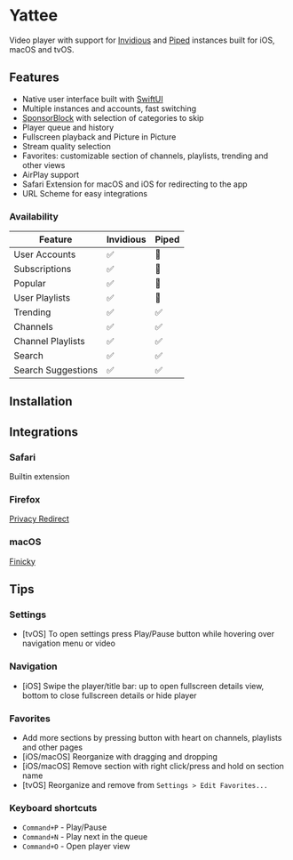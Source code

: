 # Yattee
Video player with support for [Invidious](https://github.com/iv-org/invidious) and [Piped](https://github.com/TeamPiped/Piped) instances built for iOS, macOS and tvOS.

## Features
* Native user interface built with [SwiftUI](https://developer.apple.com/xcode/swiftui/)
* Multiple instances and accounts, fast switching
* [SponsorBlock](https://sponsor.ajay.app/) with selection of categories to skip
* Player queue and history
* Fullscreen playback and Picture in Picture
* Stream quality selection
* Favorites: customizable section of channels, playlists, trending and other views
* AirPlay support
* Safari Extension for macOS and iOS for redirecting to the app
* URL Scheme for easy integrations

### Availability
| Feature  | Invidious | Piped |
| -------  | --------- | ------|
| User Accounts | ✅ | 🔴 |
| Subscriptions | ✅ | 🔴 |
| Popular | ✅ | 🔴 |
| User Playlists | ✅ | 🔴 |
| Trending | ✅ | ✅ |
| Channels | ✅ | ✅ |
| Channel Playlists | ✅ | ✅ |
| Search | ✅ | ✅ |
| Search Suggestions | ✅ | ✅ |

## Installation

## Integrations
### Safari
Builtin extension
### Firefox
[Privacy Redirect](https://github.com/SimonBrazell/privacy-redirect)
### macOS

[Finicky](https://github.com/johnste/finicky)
## Tips
### Settings
* [tvOS] To open settings press Play/Pause button while hovering over navigation menu or video
### Navigation
* [iOS] Swipe the player/title bar: up to open fullscreen details view, bottom to close fullscreen details or hide player
### Favorites
* Add more sections by pressing button with heart on channels, playlists and other pages
* [iOS/macOS] Reorganize with dragging and dropping
* [iOS/macOS] Remove section with right click/press and hold on section name
* [tvOS] Reorganize and remove from `Settings > Edit Favorites...`
### Keyboard shortcuts
* `Command+P` - Play/Pause
* `Command+N` - Play next in the queue
* `Command+O` - Open player view
